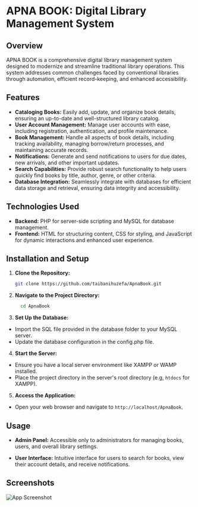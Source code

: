# APNA BOOK: Digital Library Management System
## Overview

APNA BOOK is a comprehensive digital library management system designed to modernize and streamline traditional library operations. This system addresses common challenges faced by conventional libraries through automation, efficient record-keeping, and enhanced accessibility.

## Features

- **Cataloging Books:** Easily add, update, and organize book details, ensuring an up-to-date and well-structured library catalog.
- **User Account Management:** Manage user accounts with ease, including registration, authentication, and profile maintenance.
- **Book Management:** Handle all aspects of book details, including tracking availability, managing borrow/return processes, and maintaining accurate records.
- **Notifications:** Generate and send notifications to users for due dates, new arrivals, and other important updates.
- **Search Capabilities:** Provide robust search functionality to help users quickly find books by title, author, genre, or other criteria.
- **Database Integration:** Seamlessly integrate with databases for efficient data storage and retrieval, ensuring data integrity and accessibility.



## Technologies Used

- **Backend:** PHP for server-side scripting and MySQL for database management.
- **Frontend:** HTML for structuring content, CSS for styling, and JavaScript for dynamic interactions and enhanced user experience.

## Installation and Setup

1. **Clone the Repository:**

   ```bash
   git clone https://github.com/taibanihuzefa/ApnaBook.git
   ```

2. **Navigate to the Project Directory:**

   ```bash
     cd ApnaBook
   ```
3. **Set Up the Database:**
- Import the SQL file provided in the database folder to your   MySQL server.
- Update the database configuration in the config.php file.

4. **Start the Server:**
- Ensure you have a local server environment like XAMPP or WAMP installed.
- Place the project directory in the server's root directory (e.g, `htdocs` for XAMPP).

5. **Access the Application:**

- Open your web browser and navigate to `http://localhost/ApnaBook`.

## Usage

- **Admin Panel:** Accessible only to administrators for managing books, users, and overall library settings.

- **User Interface:** Intuitive interface for users to search for books, view their account details, and receive notifications.
## Screenshots

![App Screenshot](https://via.placeholder.com/468x300?text=App+Screenshot+Here)


